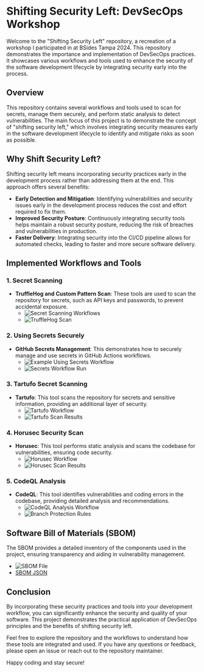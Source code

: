 # Shifting Security Left: DevSecOps Workshop

Welcome to the "Shifting Security Left" repository, a recreation of a workshop I participated in at BSides Tampa 2024. This repository demonstrates the importance and implementation of DevSecOps practices. It showcases various workflows and tools used to enhance the security of the software development lifecycle by integrating security early into the process.

## Overview

This repository contains several workflows and tools used to scan for secrets, manage them securely, and perform static analysis to detect vulnerabilities. The main focus of this project is to demonstrate the concept of "shifting security left," which involves integrating security measures early in the software development lifecycle to identify and mitigate risks as soon as possible.

## Why Shift Security Left?

Shifting security left means incorporating security practices early in the development process rather than addressing them at the end. This approach offers several benefits:
- **Early Detection and Mitigation**: Identifying vulnerabilities and security issues early in the development process reduces the cost and effort required to fix them.
- **Improved Security Posture**: Continuously integrating security tools helps maintain a robust security posture, reducing the risk of breaches and vulnerabilities in production.
- **Faster Delivery**: Integrating security into the CI/CD pipeline allows for automated checks, leading to faster and more secure software delivery.

## Implemented Workflows and Tools

### 1. Secret Scanning
- **TruffleHog and Custom Pattern Scan**: These tools are used to scan the repository for secrets, such as API keys and passwords, to prevent accidental exposure.
  - ![Secret Scanning Workflows](https://i.allthepics.net/2024/05/19/2Secret-scanning.png)
  - ![TruffleHog Scan](https://i.allthepics.net/2024/05/19/3-secret-scan-trufflehog.md.png)

### 2. Using Secrets Securely
- **GitHub Secrets Management**: This demonstrates how to securely manage and use secrets in GitHub Actions workflows.
  - ![Example Using Secrets Workflow](https://i.allthepics.net/2024/05/19/4a-Using-secrets.png)
  - ![Secrets Workflow Run](https://i.allthepics.net/2024/05/19/5-using-secrets.png)

### 3. Tartufo Secret Scanning
- **Tartufo**: This tool scans the repository for secrets and sensitive information, providing an additional layer of security.
  - ![Tartufo Workflow](https://i.allthepics.net/2024/05/19/6-Tatufro.png)
  - ![Tartufo Scan Results](https://i.allthepics.net/2024/05/19/7-Tatufro.png)

### 4. Horusec Security Scan
- **Horusec**: This tool performs static analysis and scans the codebase for vulnerabilities, ensuring code security.
  - ![Horusec Workflow](https://i.allthepics.net/2024/05/19/8-Horusec.png)
  - ![Horusec Scan Results](https://i.allthepics.net/2024/05/19/9-Horusec.png)

### 5. CodeQL Analysis
- **CodeQL**: This tool identifies vulnerabilities and coding errors in the codebase, providing detailed analysis and recommendations.
  - ![CodeQL Analysis Workflow](https://i.allthepics.net/2024/05/19/11-Security-Tab.png)
  - ![Branch Protection Rules](https://i.allthepics.net/2024/05/19/12-Branch-Protection-rules.png)

## Software Bill of Materials (SBOM)

The SBOM provides a detailed inventory of the components used in the project, ensuring transparency and aiding in vulnerability management.

- ![SBOM File](https://i.allthepics.net/2024/05/19/SBOMShifting-security-Left_alexmalooley_494c99c0a2a790cece3e65ecff04dda61a05952b-page-1.png)
- [SBOM JSON](https://github.com/alexmalooley/Shifting-security-Left/blob/main/SBOMShifting-security-Left_alexmalooley_494c99c0a2a790cece3e65ecff04dda61a05952b.json)

## Conclusion

By incorporating these security practices and tools into your development workflow, you can significantly enhance the security and quality of your software. This project demonstrates the practical application of DevSecOps principles and the benefits of shifting security left.

Feel free to explore the repository and the workflows to understand how these tools are integrated and used. If you have any questions or feedback, please open an issue or reach out to the repository maintainer.

Happy coding and stay secure!


